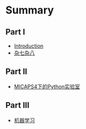 # Summary

## Part I

* [Introduction](README.md)
* [杂七杂八](/测试部分/SUMMARY.md)

## Part II

* [MICAPS4下的Python实验室](/M4Python/SUMMARY.md)

## Part III

* [机器学习](/机器学习/SUMMARY.md)



